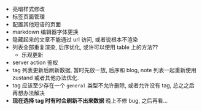 - 亮暗样式修改
- 标签页面管理
- 配置其他短语的页面
- markdown 编辑器字体更换
- 隐藏起来的文章不能通过 url 访问, 或者说根本不渲染
- 列表全部重复渲染, 后序优化, 或许可以使用 table 上的方法??
  - 乐观更新
- server action 鉴权
- tag 列表更新后刷新数据, 暂时先放一放, 后序和 blog, note 列表一起重新使用 zustand 或者其他办法优化.
- tag 应该至少存在一个 `general` 类型不允许删除, 或者允许没有 tag, 总之之后再想办法解决
- **现在选择 tag 时有时会刷新不出来数据** 晚上不修 bug, 之后再看...
